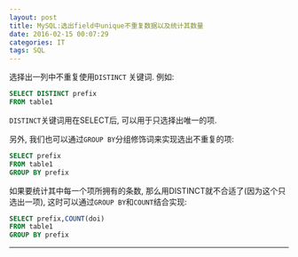 ```yaml
---
layout: post
title: MySQL:选出field中unique不重复数据以及统计其数量
date: 2016-02-15 00:07:29
categories: IT
tags: SQL
---
```


选择出一列中不重复使用`DISTINCT` 关键词. 例如:

~~~sql
SELECT DISTINCT prefix
FROM table1
~~~

`DISTINCT`关键词用在SELECT后, 可以用于只选择出唯一的项.

另外, 我们也可以通过`GROUP BY`分组修饰词来实现选出不重复的项:

~~~sql
SELECT prefix 
FROM table1
GROUP BY prefix
~~~

如果要统计其中每一个项所拥有的条数, 那么用DISTINCT就不合适了(因为这个只选出一项), 这时可以通过`GROUP BY`和`COUNT`结合实现:

~~~sql
SELECT prefix,COUNT(doi) 
FROM table1
GROUP BY prefix
~~~

------
